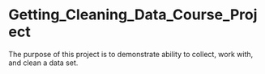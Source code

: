 # Getting_Cleaning_Data_Course_Project
The purpose of this project is to demonstrate ability to collect, work with, and clean a data set.
